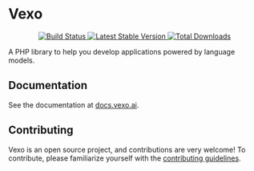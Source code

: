 # Vexo

<p align="center">
    <a href="https://github.com/VexoAI/vexo/actions">
        <img src="https://github.com/VexoAI/vexo/workflows/Tests/badge.svg" alt="Build Status">
    </a>
    <a href="https://packagist.org/packages/vexo/vexo">
        <img src="https://img.shields.io/packagist/v/vexo/vexo.svg" alt="Latest Stable Version">
    </a>
    <a href="https://packagist.org/packages/vexo/vexo">
        <img src="https://img.shields.io/packagist/dt/vexo/vexo.svg" alt="Total Downloads">
    </a>
</p>

A PHP library to help you develop applications powered by language models.

## Documentation

See the documentation at [docs.vexo.ai](https://docs.vexo.ai/).

## Contributing

Vexo is an open source project, and contributions are very welcome! To contribute, please
familiarize yourself with the [contributing guidelines](CONTRIBUTING.md).
